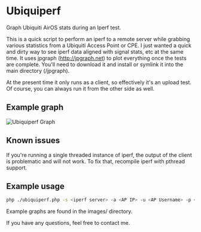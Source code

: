 Ubiquiperf
==========

Graph Ubiquiti AirOS stats during an Iperf test.

This is a quick script to perform an iperf to a remote server while grabbing various statistics
from a Ubiquiti Access Point or CPE. I just wanted a quick and dirty way to see iperf data
aligned with signal stats, etc at the same time. It uses jpgraph (http://jpgraph.net) to plot everything 
once the tests are complete. You'll need to download it and install or symlink it into the 
main directory (/jpgraph).

At the present time it only runs as a client, so effectively it's an upload test. Of course,
you can always run it from the other side as well.

## Example graph

![Ubiquiperf Graph](https://raw.github.com/gillespiem/Ubiquiperf/master/images/5ghz.home.png)

## Known issues

If you're running a single threaded instance of iperf, the output of the client is problematic 
and will not work. To fix that, recompile iperf with pthread support. 

## Example usage

```bash
php ./ubiquiperf.php -s <iperf server> -a <AP IP> -u <AP Username> -p <AP/CPE Password> -d <test duration> -c <CSV OUTPUT> -g <PNG OUTPUT> -h <http|https>
```

Example graphs are found in the images/ directory.

If you have any questions, feel free to contact me.
